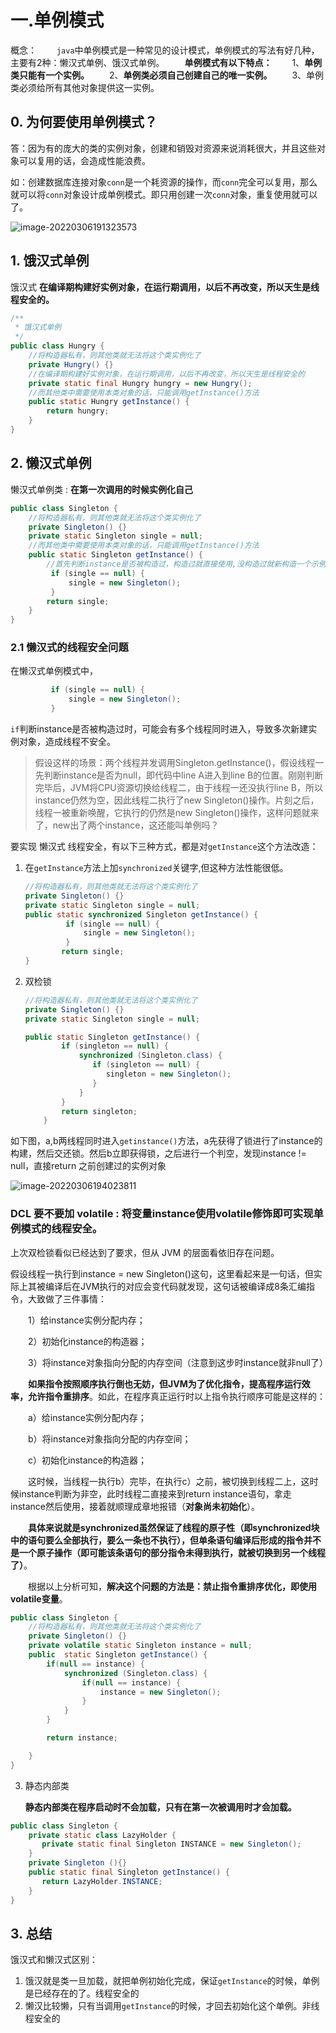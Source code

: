 # 一.单例模式

概念：
　　`java`中单例模式是一种常见的设计模式，单例模式的写法有好几种，主要有2种：懒汉式单例、饿汉式单例。
　　**单例模式有以下特点：**
　　1、**单例类只能有一个实例。**
　　2、**单例类必须自己创建自己的唯一实例。**
　　3、单例类必须给所有其他对象提供这一实例。



## 0. 为何要使用单例模式？

答：因为有的庞大的类的实例对象，创建和销毁对资源来说消耗很大，并且这些对象可以复用的话，会造成性能浪费。

​	如：创建数据库连接对象`conn`是一个耗资源的操作，而`conn`完全可以复用，那么就可以将`conn`对象设计成单例模式。即只用创建一次`conn`对象，重复使用就可以了。

![image-20220306191323573](C:\Users\51\AppData\Roaming\Typora\typora-user-images\image-20220306191323573.png)



## 1. 饿汉式单例

饿汉式 **在编译期构建好实例对象，在运行期调用，以后不再改变，所以天生是线程安全的。**

```java
/**
 * 饿汉式单例
 */
public class Hungry {
	//将构造器私有，则其他类就无法将这个类实例化了
	private Hungry() {} 
    //在编译期构建好实例对象，在运行期调用，以后不再改变，所以天生是线程安全的
    private static final Hungry hungry = new Hungry();
    //而其他类中需要使用本类对象的话，只能调用getInstance()方法
    public static Hungry getInstance() {
        return hungry;
    }
}

```



## 2. 懒汉式单例

懒汉式单例类 : **在第一次调用的时候实例化自己** 

```java
public class Singleton {
    //将构造器私有，则其他类就无法将这个类实例化了
    private Singleton() {}
    private static Singleton single = null;
    //而其他类中需要使用本类对象的话，只能调用getInstance()方法 
    public static Singleton getInstance() {
        //首先判断instance是否被构造过，构造过就直接使用,没构造过就新构造一个示例对象
         if (single == null) {  
             single = new Singleton();
         }  
        return single;
    }
}
```



### 2.1 懒汉式的线程安全问题

在懒汉式单例模式中，

```java
         if (single == null) {  
             single = new Singleton();
         } 
```

`if`判断instance是否被构造过时，可能会有多个线程同时进入，导致多次新建实例对象，造成线程不安全。

> 假设这样的场景：两个线程并发调用Singleton.getInstance()，假设线程一先判断instance是否为null，即代码中line A进入到line B的位置。刚刚判断完毕后，JVM将CPU资源切换给线程二，由于线程一还没执行line B，所以instance仍然为空，因此线程二执行了new Singleton()操作。片刻之后，线程一被重新唤醒，它执行的仍然是new Singleton()操作，这样问题就来了，new出了两个instance，这还能叫单例吗？

要实现  懒汉式 线程安全，有以下三种方式，都是对`getInstance`这个方法改造：

1. 在`getInstance`方法上加`synchronized`关键字,但这种方法性能很低。

   ```java
   //将构造器私有，则其他类就无法将这个类实例化了
   private Singleton() {}
   private static Singleton single = null;
   public static synchronized Singleton getInstance() {
            if (single == null) {  
                single = new Singleton();
            }  
           return single;
   }
   ```

   

2. 双检锁

   ```java
   //将构造器私有，则其他类就无法将这个类实例化了
   private Singleton() {}
   private static Singleton single = null;
   
   public static Singleton getInstance() {
           if (singleton == null) {  
               synchronized (Singleton.class) {  
                  if (singleton == null) {  
                     singleton = new Singleton(); 
                  }  
               }  
           }  
           return singleton; 
       }
   ```

如下图，a,b两线程同时进入`getinstance()`方法，a先获得了锁进行了instance的构建，然后交还锁。然后b立即获得锁，之后进行一个判空，发现instance != null，直接return 之前创建过的实例对象

![image-20220306194023811](C:\Users\51\AppData\Roaming\Typora\typora-user-images\image-20220306194023811.png)





### DCL 要不要加 volatile : 将变量instance使用volatile修饰即可实现单例模式的线程安全。

上次双检锁看似已经达到了要求，但从 JVM 的层面看依旧存在问题。

假设线程一执行到instance = new Singleton()这句，这里看起来是一句话，但实际上其被编译后在JVM执行的对应会变代码就发现，这句话被编译成8条汇编指令，大致做了三件事情：

　　1）给instance实例分配内存；

　　2）初始化instance的构造器；

　　3）将instance对象指向分配的内存空间（注意到这步时instance就非null了）

　　**如果指令按照顺序执行倒也无妨，但JVM为了优化指令，提高程序运行效率，允许指令重排序**。如此，在程序真正运行时以上指令执行顺序可能是这样的：

　　a）给instance实例分配内存；

　　b）将instance对象指向分配的内存空间；

　　c）初始化instance的构造器；

　　这时候，当线程一执行b）完毕，在执行c）之前，被切换到线程二上，这时候instance判断为非空，此时线程二直接来到return instance语句，拿走instance然后使用，接着就顺理成章地报错（**对象尚未初始化**）。

　　**具体来说就是synchronized虽然保证了线程的原子性（即synchronized块中的语句要么全部执行，要么一条也不执行），但单条语句编译后形成的指令并不是一个原子操作（即可能该条语句的部分指令未得到执行，就被切换到另一个线程了）**。

　　根据以上分析可知，**解决这个问题的方法是：禁止指令重排序优化，即使用volatile变量**。

```java
public class Singleton {
    //将构造器私有，则其他类就无法将这个类实例化了
	private Singleton() {}
    private volatile static Singleton instance = null;
    public  static Singleton getInstance() {
        if(null == instance) {
            synchronized (Singleton.class) {
                if(null == instance) {
                    instance = new Singleton();
                }
            }
        }

        return instance;

    }
}
```









3. 静态内部类

   **静态内部类在程序启动时不会加载，只有在第一次被调用时才会加载。**

```java
public class Singleton {  
    private static class LazyHolder {  
       private static final Singleton INSTANCE = new Singleton();  
    }  
    private Singleton (){}  
    public static final Singleton getInstance() {  
       return LazyHolder.INSTANCE;  
    }  
}  
```





## 3. 总结

饿汉式和懒汉式区别：

1. 饿汉就是类一旦加载，就把单例初始化完成，保证`getInstance`的时候，单例是已经存在的了。线程安全的
2. 懒汉比较懒，只有当调用`getInstance`的时候，才回去初始化这个单例。非线程安全的
